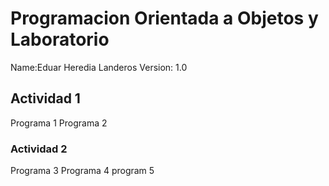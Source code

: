 # Programacion Orientada a Objetos y Laboratorio

Name:Eduar Heredia Landeros
Version: 1.0 

## Actividad 1
Programa 1
Programa 2

### Actividad 2
Programa 3 
Programa 4
program 5